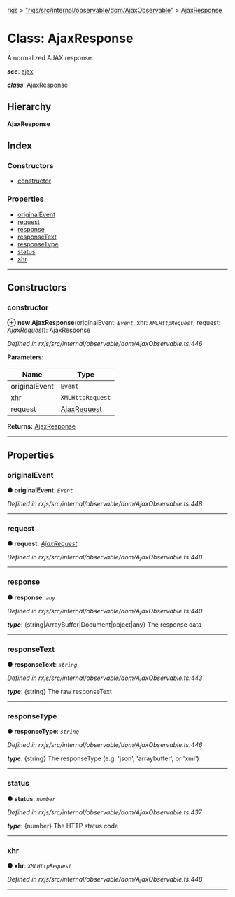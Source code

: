 [rxjs](../README.md) > ["rxjs/src/internal/observable/dom/AjaxObservable"](../modules/_rxjs_src_internal_observable_dom_ajaxobservable_.md) > [AjaxResponse](../classes/_rxjs_src_internal_observable_dom_ajaxobservable_.ajaxresponse.md)

# Class: AjaxResponse

A normalized AJAX response.

*__see__*: [ajax](../modules/_rxjs_src_internal_observable_dom_ajax_.md#ajax)

*__class__*: AjaxResponse

## Hierarchy

**AjaxResponse**

## Index

### Constructors

* [constructor](_rxjs_src_internal_observable_dom_ajaxobservable_.ajaxresponse.md#constructor)

### Properties

* [originalEvent](_rxjs_src_internal_observable_dom_ajaxobservable_.ajaxresponse.md#originalevent)
* [request](_rxjs_src_internal_observable_dom_ajaxobservable_.ajaxresponse.md#request)
* [response](_rxjs_src_internal_observable_dom_ajaxobservable_.ajaxresponse.md#response)
* [responseText](_rxjs_src_internal_observable_dom_ajaxobservable_.ajaxresponse.md#responsetext)
* [responseType](_rxjs_src_internal_observable_dom_ajaxobservable_.ajaxresponse.md#responsetype)
* [status](_rxjs_src_internal_observable_dom_ajaxobservable_.ajaxresponse.md#status)
* [xhr](_rxjs_src_internal_observable_dom_ajaxobservable_.ajaxresponse.md#xhr)

---

## Constructors

<a id="constructor"></a>

###  constructor

⊕ **new AjaxResponse**(originalEvent: *`Event`*, xhr: *`XMLHttpRequest`*, request: *[AjaxRequest](../interfaces/_rxjs_src_internal_observable_dom_ajaxobservable_.ajaxrequest.md)*): [AjaxResponse](_rxjs_src_internal_observable_dom_ajaxobservable_.ajaxresponse.md)

*Defined in rxjs/src/internal/observable/dom/AjaxObservable.ts:446*

**Parameters:**

| Name | Type |
| ------ | ------ |
| originalEvent | `Event` |
| xhr | `XMLHttpRequest` |
| request | [AjaxRequest](../interfaces/_rxjs_src_internal_observable_dom_ajaxobservable_.ajaxrequest.md) |

**Returns:** [AjaxResponse](_rxjs_src_internal_observable_dom_ajaxobservable_.ajaxresponse.md)

___

## Properties

<a id="originalevent"></a>

###  originalEvent

**● originalEvent**: *`Event`*

*Defined in rxjs/src/internal/observable/dom/AjaxObservable.ts:448*

___
<a id="request"></a>

###  request

**● request**: *[AjaxRequest](../interfaces/_rxjs_src_internal_observable_dom_ajaxobservable_.ajaxrequest.md)*

*Defined in rxjs/src/internal/observable/dom/AjaxObservable.ts:448*

___
<a id="response"></a>

###  response

**● response**: *`any`*

*Defined in rxjs/src/internal/observable/dom/AjaxObservable.ts:440*

*__type__*: {string\|ArrayBuffer\|Document\|object\|any} The response data

___
<a id="responsetext"></a>

###  responseText

**● responseText**: *`string`*

*Defined in rxjs/src/internal/observable/dom/AjaxObservable.ts:443*

*__type__*: {string} The raw responseText

___
<a id="responsetype"></a>

###  responseType

**● responseType**: *`string`*

*Defined in rxjs/src/internal/observable/dom/AjaxObservable.ts:446*

*__type__*: {string} The responseType (e.g. 'json', 'arraybuffer', or 'xml')

___
<a id="status"></a>

###  status

**● status**: *`number`*

*Defined in rxjs/src/internal/observable/dom/AjaxObservable.ts:437*

*__type__*: {number} The HTTP status code

___
<a id="xhr"></a>

###  xhr

**● xhr**: *`XMLHttpRequest`*

*Defined in rxjs/src/internal/observable/dom/AjaxObservable.ts:448*

___


